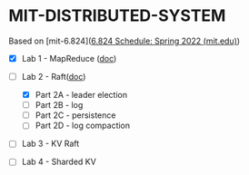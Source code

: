 # MIT-DISTRIBUTED-SYSTEM

Based on [mit-6.824]([6.824 Schedule: Spring 2022 (mit.edu)](https://pdos.csail.mit.edu/6.824/schedule.html))

- [x] Lab 1 - MapReduce ([doc](./docs/lab1-mapreduce.md))

- [ ] Lab 2 - Raft([doc](./docs/lab2-raft.md))

  - [x] Part 2A - leader election
  - [ ] Part 2B - log
  - [ ] Part 2C - persistence
  - [ ] Part 2D - log compaction

- [ ] Lab 3 - KV Raft

- [ ] Lab 4 - Sharded KV